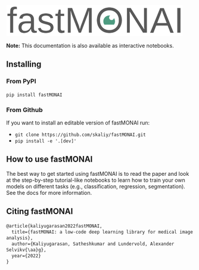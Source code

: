 
![](https://github.com/skaliy/skaliy.github.io/blob/master/assets/fastmonai_v1.png?raw=true)

<!-- WARNING: THIS FILE WAS AUTOGENERATED! DO NOT EDIT! -->

<b>Note:</b> This documentation is also available as interactive
notebooks.

## Installing

### From PyPI

`pip install fastMONAI`

### From Github

If you want to install an editable version of fastMONAI run:

- `git clone https://github.com/skaliy/fastMONAI.git`
- `pip install -e '.[dev]'`

## How to use fastMONAI

The best way to get started using fastMONAI is to read the paper and
look at the step-by-step tutorial-like notebooks to learn how to train
your own models on different tasks (e.g., classification, regression,
segmentation). See the docs for more information.

## Citing fastMONAI

    @article{kaliyugarasan2022fastMONAI,
      title={fastMONAI: a low-code deep learning library for medical image analysis},
      author={Kaliyugarasan, Satheshkumar and Lundervold, Alexander Selvikv{\aa}g},
      year={2022}
    }
